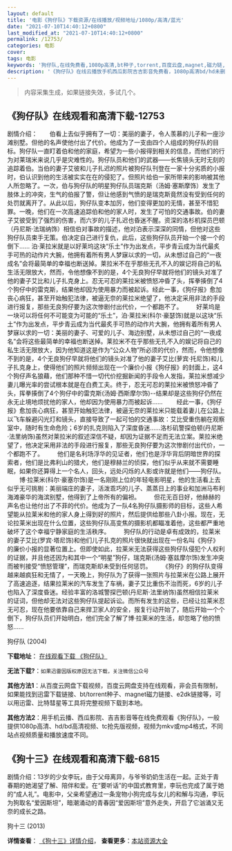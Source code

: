 ```yaml
---
layout: default
title: '电影《狗仔队》下载资源/在线播放/视频地址/1080p/高清/蓝光'
date: "2021-07-10T14:40:12+0800"
last_modified_at: "2021-07-10T14:40:12+0800"
permalink: /12753/
categories: 电影
cover:
tags: 电影
keywords: '狗仔队,在线免费看,1080p高清,bt种子,torrent,百度云盘,magnet,磁力链,迅雷下载资源'
description: '《狗仔队》在线云播放手机西瓜影院吉吉影音免费看，1080p高清bd/hd未删减完整版和tc抢先枪版，mkv/mp4格式，附带bt/torrent种子、magnet/磁力链、百度云盘、网盘资源迅雷下载链接'
---
```


>内容采集生成，如果链接失效，多试几个。


## 《狗仔队》在线观看和高清下载-12753

剧情介绍：　　伯看上去似乎拥有了一切：美丽的妻子，令人羡慕的儿子和一座沙滩别墅。但他的名声使他付出了代价。他成为了一支由四个人组成的狗仔队的目标。狗仔队一直盯着伯和他的家庭，希望为一些小报得到相关的信息，而他们的行为对莱瑞米来说几乎是灾难性的。狗仔队员和他们的武器——长焦镜头无时无刻的追踪着伯。当伯的妻子艾彼和儿子扎迟的照片被狗仔队刊登在一家十分劣质的小报时，伯认识到他的生活被实实在在的侵犯了。但照片给伯一家所带来的影响被其他人所忽略了。一次，伯与狗仔队的明星狗仔队员瑞克斯（汤姆·塞斯摩饰）发生了肢体上的冲突，生气的伯报了警，但让他感到气愤的是瑞克斯竟然没有受到任何的处罚就离开了。从此以后，狗仔队变本加厉，他们变得更加的无情，甚至不惜犯罪。一晚，他们在一次高速追踪伯和他的家人时，发生了可怕的交通事故。伯的妻子艾彼受到了强烈的伤害，而六岁的儿子扎迟也昏迷不醒。资深的洛杉机探员巴顿（丹尼斯·法瑞纳饰）相信伯对事故的描述，他对泊表示深深的同情，但他对这些狗仔队员束手无策。伯决定自己进行复仇，此后，这些狗仔队员开始一个接一个的倒下…… 泊·莱拉米就是以好莱坞这块“乐土”作为出发点，平步青云成为当代最炙手可热的动作片大腕，他拥有着所有男人梦寐以求的一切，从未想过自己的“一夜成名”会将最简单的幸福也断送掉。莱拉米不在乎那些无孔不入的娱记将自己的私生活无限放大，然而，令他想像不到的是，4个无良狗仔早就将他们的镜头对准了他的妻子艾比和儿子扎克身上。忍无可忍的莱拉米被愤怒冲昏了头，挥拳揍倒了4个狗仔中的雷克斯，结果他却因为使用暴力而被起诉。经此一事，《狗仔报》愈加丧心病狂，甚至开始触犯法律，被逼无奈的莱拉米绝望了，他决定采用非法的手段进行报复，那些无良狗仔要为这次惨剧付出代价，一个都跑不了。 　　好莱坞是一块可以将任何不可能变为可能的“乐土”，泊·莱拉米(科尔·豪瑟饰)就是以这块“乐土”作为出发点，平步青云成为当代最炙手可热的动作片大腕，他拥有着所有男人梦寐以求的一切：美丽的妻子、可爱的儿子、海边别墅，从未想过自己的“一夜成名”会将这些最简单的幸福也断送掉。莱拉米不在乎那些无孔不入的娱记将自己的私生活无限放大，因为他知道这是作为“公众人物”所必须的代价，然而，令他想像不到的是，4个无良狗仔早就将他们的镜头对准了他的妻子艾比(萝宾·托尼饰)和儿子扎克身上，使得他们的照片频频出现在一个廉价小报《狗仔报》的封面上，这4个狗仔声名狼藉，他们那种不惜一切代价挖掘新闻的手段令人发指，莱拉米想减少妻儿曝光率的尝试根本就是在白费工夫。终于，忍无可忍的莱拉米被愤怒冲昏了头，挥拳揍倒了4个狗仔中的雷克斯(汤姆·西斯摩尔饰)--结果却是这些狗仔仍然在永无止境地烦扰他的家人，他却因为使用暴力而被起诉…… 　　经此一事，《狗仔报》愈加丧心病狂，甚至开始触犯法律，被逼无奈的莱拉米只能载着妻儿在公路上以飞车躲避闪光灯和镜头，直接导致了一起可怕的交通事故：艾比受重伤躺在观察室中，随时有生命危险；6岁的扎克则陷入了深度昏迷……洛杉矶警探伯顿(丹尼斯·法里纳饰)虽然对莱拉米的叙述深信不疑，却因为证据不足而无法立案。莱拉米绝望了，他决定采用非法的手段进行报复，那些无良狗仔要为这次惨剧付出代价，一个都跑不了。 　　他们是名利场浮华的见证者，他们也是浮华背后阴暗世界的探索者，他们是比弗利山的猎犬，他们是穆赫兰的侦探，他们似乎从来就不需要睡眠，如果你还算得上一个名人，回头，远处闪烁的人影或许就是他们——狗仔队。 　　博·拉莱米(科尔·豪塞尔饰)是一名刚刚上位的年轻电影明星，他的生活看上去似乎无可挑剔：美丽端庄的妻子，活泼乖巧的儿子、蒸蒸日上的事业和加洲马布利海滩豪华的海滨别墅，他得到了上帝所有的偏袒。 　　但花无百日好，他赫赫的声名也让他付出了不菲的代价。他成为了一队4名狗仔队摄影师的目标，这些人希望能从拉莱米和他的家人身上得到好的照片，然后提供给那些八卦小报。现在，无论拉莱米出现在什么位置，这些狗仔队高变焦的摄影机都瞄准着他，这些都严重地破坏了这个幸福宁静家庭的生活秩序。 　　狗仔队的行动是卓有成效的，拉莱米的妻子艾比(罗宾·塔尼饰)和他们儿子扎克的照片很快就出现在一份名叫《狗仔》的廉价小报的显著位置上。但即使如此，拉莱米无法获得这些狗仔队侵犯个人权利的证据，并且他还因为和其中一个“明星”狗仔，瑞克斯(汤姆·塞兹摩尔饰)发生冲突而被判接受“愤怒管理”，而瑞克斯却未受到任何惩罚。 　　《狗仔》的狗仔队变得越来越疯狂和无情了，一天晚上，狗仔队为了获得一张照片与拉莱米在公路上展开了高速追逐，结果拉莱米的汽车发生了车祸，妻子艾比重伤不治而死，6岁的儿子也陷入了深度昏迷。经验丰富的洛城警探巴顿(丹尼斯·法里纳饰)虽然相信拉莱米的证词，但他却无法对这些狗仔队提起诉讼。而所有发生的这些，已经让拉莱米忍无可忍，现在他要依靠自己来捍卫家人的安全，报复行动开始了，随后开始一个个倒下，狗仔队员们开始明白，他们完全了解了博·拉莱米的生活，却忽略了他的愤怒……


狗仔队 (2004)

**下载地址**： [在线观看下载 《狗仔队》](https://www.btbtdy.me/btdy/dy6564.html) 


**无法下载?**：`如果迅雷因版权原因无法下载，关注微信公众号 `

**其他方法1**：从百度云网盘下载视频，百度云网盘支持在线观看，非会员有限制，如果能找到迅雷下载链接、bt/torrent种子、magnet磁力链接、e2dk链接等，可以用迅雷、比特彗星等工具将完整视频下载到本地。

**其他方法2**：用手机云播、西瓜影院、吉吉影音等在线免费观看《狗仔队》，一般提供1080p高清、hd/bd高清视频、tc抢先版视频，视频为mkv或mp4格式，不同站点视频质量和播放速度不同。


## 《狗十三》在线观看和高清下载-6815

剧情介绍：13岁的少女李玩，由于父母离异，与爷爷奶奶生活在一起。正处于青春期的她渴望了解、陪伴和爱。在“要听话”的中国式教育里，李玩也完成了属于她的“成人礼”。电影中，父亲希望通过一条宠物小狗完成与女儿的和解与沟通，李玩为狗取名“爱因斯坦”，暗潮涌动的青春因“爱因斯坦”意外走失，开启了它汹涌又无奈的成长之路。


狗十三 (2013)

**详情查看**： [《狗十三》详情介绍](/movie/6815/)， **查看更多**：[本站资源大全](/movie/t/all/)

